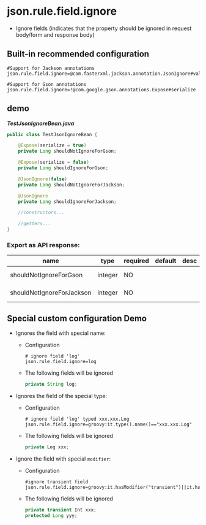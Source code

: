 # json.rule.field.ignore

- Ignore fields (indicates that the property should be ignored in request body/form and response body)


## Built-in recommended configuration

```properties
#Support for Jackson annotations
json.rule.field.ignore=@com.fasterxml.jackson.annotation.JsonIgnore#value

#Support for Gson annotations
json.rule.field.ignore=!@com.google.gson.annotations.Expose#serialize
```

## demo

***TestJsonIgnoreBean.java***

```java
public class TestJsonIgnoreBean {

    @Expose(serialize = true)
    private Long shouldNotIgnoreForGson;

    @Expose(serialize = false)
    private Long shouldIgnoreForGson;

    @JsonIgnore(false)
    private Long shouldNotIgnoreForJackson;

    @JsonIgnore
    private Long shouldIgnoreForJackson;

    //constructors...

    //getters...
}
```

### Export as API response:

| name | type | required | default | desc | other |
| --- | --- | --- | --- | --- | --- |
| shouldNotIgnoreForGson |	integer | NO |  |  | mock: @natural(0,10000) |
| shouldNotIgnoreForJackson | integer | NO |  |  | mock: @natural(0,10000) |

## Special custom configuration Demo

- Ignores the field with special name:

  - Configuration

    ```properties
    # ignore field 'log'
    json.rule.field.ignore=log
    ```

  - The following fields will be ignored

    ```java
    private String log;
    ```

- Ignores the field of the special type:

  - Configuration

    ```properties
    # ignore field 'log' typed xxx.xxx.Log
    json.rule.field.ignore=groovy:it.type().name()=="xxx.xxx.Log"
    ```

  - The following fields will be ignored
  
    ```java
    private Log xxx;
    ```

- Ignore the field with special `modifier`:

  - Configuration
    ```properties
    #ignore transient field
    json.rule.field.ignore=groovy:it.hasModifier("transient")||it.hasModifier("protected")
    ```

  - The following fields will be ignored
  
    ```java
    private transient Int xxx;
    protected Long yyy;
    ```
